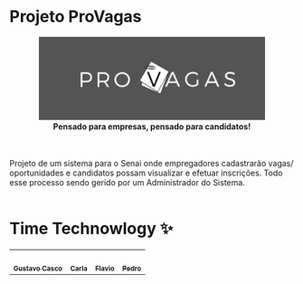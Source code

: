

# Projeto ProVagas

<div align="center">
    <a href="">
        <img src="./logoProVagas.png" alt="✨ ProVagas ✨" width="400px"/>
    </a>
</div>
<div align="center">
<b>Pensado para empresas, pensado para candidatos!</b>
</div>
<br>
<br>


Projeto de um sistema para o Senai onde empregadores cadastrarão vagas/       oportunidades e candidatos possam visualizar e efetuar inscrições. Todo esse 
processo sendo gerido por um Administrador do Sistema.
<br>
<br>

# Time Technowlogy ✨

<table>
  <tr>
    <td align="center"><a href="https://github.com/GustavoCasco"><img src="https://avatars2.githubusercontent.com/u/54954610?s=460&u=27f6793193b4a7ed6926d7fee8829e5b22165fcc&v=4" width="100px;" alt=""/><br /><sub><b>Gustavo Casco</b></sub></a><br /></td>
    <td align="center"><a href="https://github.com/Carllotta"><img src="https://avatars2.githubusercontent.com/u/55414449?s=460&u=3a38ca203fd54b44ee1fa96b402e33a0d6694a05&v=4" width="100px;" alt=""/><br /><sub><b>Carla</b></sub></a><br /></td>
    <td align="center"><a href="https://github.com/flavio-pires"><img src="https://avatars1.githubusercontent.com/u/54940365?s=400&u=79b126abba4a9ab0bddcca56ddbd34f732594b8b&v=4" width="100px;" alt=""/><br /><sub><b>Flavio</b></sub></a><br /></td>
    <td align="center"><a href="https://github.com/pedrocecilio"><img src="https://avatars1.githubusercontent.com/u/54940561?s=460&v=4" width="100px;" alt=""/><br /><sub><b>Pedro</b></sub></td>
  </tr>
</table>